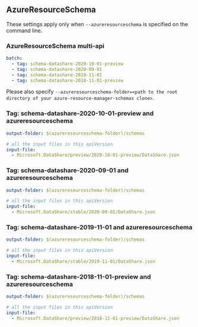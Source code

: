 ## AzureResourceSchema

These settings apply only when `--azureresourceschema` is specified on the command line.

### AzureResourceSchema multi-api

``` yaml $(azureresourceschema) && $(multiapi)
batch:
  - tag: schema-datashare-2020-10-01-preview
  - tag: schema-datashare-2020-09-01
  - tag: schema-datashare-2019-11-01
  - tag: schema-datashare-2018-11-01-preview

```

Please also specify `--azureresourceschema-folder=<path to the root directory of your azure-resource-manager-schemas clone>`.

### Tag: schema-datashare-2020-10-01-preview and azureresourceschema

``` yaml $(tag) == 'schema-datashare-2020-10-01-preview' && $(azureresourceschema)
output-folder: $(azureresourceschema-folder)/schemas

# all the input files in this apiVersion
input-file:
  - Microsoft.DataShare/preview/2020-10-01-preview/DataShare.json

```

### Tag: schema-datashare-2020-09-01 and azureresourceschema

``` yaml $(tag) == 'schema-datashare-2020-09-01' && $(azureresourceschema)
output-folder: $(azureresourceschema-folder)/schemas

# all the input files in this apiVersion
input-file:
  - Microsoft.DataShare/stable/2020-09-01/DataShare.json

```

### Tag: schema-datashare-2019-11-01 and azureresourceschema

``` yaml $(tag) == 'schema-datashare-2019-11-01' && $(azureresourceschema)
output-folder: $(azureresourceschema-folder)/schemas

# all the input files in this apiVersion
input-file:
  - Microsoft.DataShare/stable/2019-11-01/DataShare.json

```

### Tag: schema-datashare-2018-11-01-preview and azureresourceschema

``` yaml $(tag) == 'schema-datashare-2018-11-01-preview' && $(azureresourceschema)
output-folder: $(azureresourceschema-folder)/schemas

# all the input files in this apiVersion
input-file:
  - Microsoft.DataShare/preview/2018-11-01-preview/DataShare.json

```
